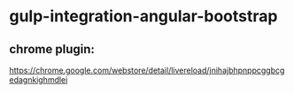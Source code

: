 # gulp-integration-angular-bootstrap
## chrome plugin:
https://chrome.google.com/webstore/detail/livereload/jnihajbhpnppcggbcgedagnkighmdlei